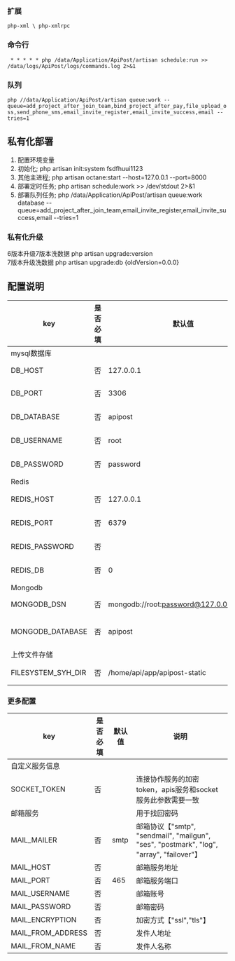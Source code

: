 ### 扩展

`php-xml \ php-xmlrpc`

### 命令行

` * * * * * php /data/Application/ApiPost/artisan schedule:run >> /data/logs/ApiPost/logs/commands.log 2>&1`

### 队列

`php //data/Application/ApiPost/artisan queue:work --queue=add_project_after_join_team,bind_project_after_pay,file_upload_oss,send_phone_sms,email_invite_register,email_invite_success,email --tries=1`

## 私有化部署

1. 配置环境变量
2. 初始化;
   php artisan init:system fsdfhuui1123
3. 其他主进程;
   php artisan octane:start --host=127.0.0.1 --port=8000
4. 部署定时任务;
   php artisan schedule:work >> /dev/stdout 2>&1
5. 部署队列任务;
   php /data/Application/ApiPost/artisan queue:work database --queue=add_project_after_join_team,email_invite_register,email_invite_success,email --tries=1

### 私有化升级

6版本升级7版本洗数据 php artisan upgrade:version  
7版本升级洗数据 php artisan upgrade:db {oldVersion=0.0.0}


## 配置说明
| key                | 是否必填 | 默认值                                     | 说明                                                                               |
|--------------------|------|-----------------------------------------|----------------------------------------------------------------------------------|
| mysql数据库           ||||
| DB_HOST            | 否    | 127.0.0.1                               | 数据库host                                                                          |
| DB_PORT            | 否    | 3306                                    | 数据库端口                                                                            |
| DB_DATABASE        | 否    | apipost                                 | 数据库库名                                                                            |
| DB_USERNAME        | 否    | root                                    | 数据库用户名                                                                           |
| DB_PASSWORD        | 否    | password                                | 数据库密码                                                                            |
| Redis              ||||
| REDIS_HOST         | 否    | 127.0.0.1                               | redis服务端host                                                                     |
| REDIS_PORT         | 否    | 6379                                    | redis服务端端口                                                                       |
| REDIS_PASSWORD     | 否    |                                         | redis服务端密码                                                                       |
| REDIS_DB           | 否    | 0                                       | redis数据库id                                                                       |
| Mongodb            |      |                                         |
| MONGODB_DSN        | 否    | mongodb://root:password@127.0.0.1:27017 | Mongodb连接url                                                                     |
| MONGODB_DATABASE   | 否    | apipost                                 | Mongodb数据库名称                                                                     |
| 上传文件存储             ||||
| FILESYSTEM_SYH_DIR | 否    | /home/api/app/apipost-static            | 上传文件存储地址                                                                         |

### 更多配置
| key                | 是否必填 | 默认值                                                | 说明                                                                                 |
|--------------------|------|----------------------------------------------------|------------------------------------------------------------------------------------|
| 自定义服务信息            ||||
| SOCKET_TOKEN       | 否    |                                                    | 连接协作服务的加密token，apis服务和socket服务此参数需要一致                                              |
| 邮箱服务               |      |                                                    | 用于找回密码                                                                             |
| MAIL_MAILER        | 否    | smtp                                               | 邮箱协议【"smtp", "sendmail", "mailgun", "ses", "postmark", "log", "array", "failover"】 |
| MAIL_HOST          | 否    |                                                    | 邮箱服务地址                                                                             |
| MAIL_PORT          | 否    | 465                                                | 邮箱服务端口                                                                             |
| MAIL_USERNAME      | 否    |                                                    | 邮箱账号                                                                               |
| MAIL_PASSWORD      | 否    |                                                    | 邮箱密码                                                                               |
| MAIL_ENCRYPTION    | 否    |                                                    | 加密方式【"ssl","tls"】                                                                  |
| MAIL_FROM_ADDRESS  | 否    |                                                    | 发件人地址                                                                              |
| MAIL_FROM_NAME     | 否    |                                                    | 发件人名称                                                                              |

